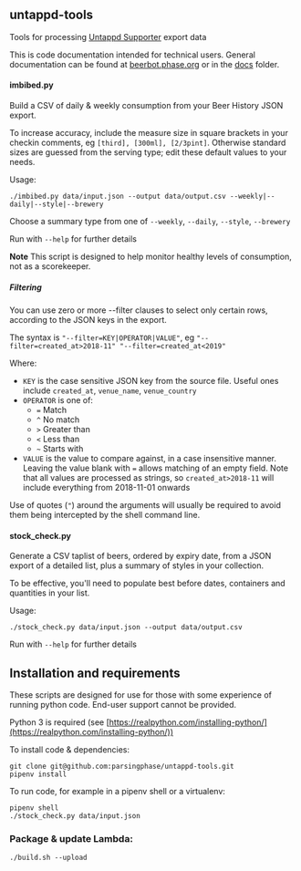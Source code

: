 ## untappd-tools

Tools for processing [Untappd Supporter](https://untappd.com/supporter) export data

This is code documentation intended for technical users. General documentation can be found at 
[beerbot.phase.org](https://beerbot.phase.org) or in the [docs](docs/index.md) folder.

#### imbibed.py

Build a CSV of daily & weekly consumption from your Beer History JSON export.

To increase accuracy, include the measure size in square brackets in your checkin comments, eg `[third], [300ml], [2/3pint]`.
Otherwise standard sizes are guessed from the serving type; edit these default values to your needs.

Usage:

    ./imbibed.py data/input.json --output data/output.csv --weekly|--daily|--style|--brewery
   
Choose a summary type from one of `--weekly`, `--daily`, `--style`, `--brewery`   
    
Run with `--help` for further details

 **Note** This script is designed to help monitor healthy levels of consumption, not as a scorekeeper.
 
##### Filtering

You can use zero or more --filter clauses to select only certain rows, according to the JSON keys in the export.

The syntax is `"--filter=KEY|OPERATOR|VALUE"`, eg `"--filter=created_at>2018-11" "--filter=created_at<2019"`

Where:
 - `KEY` is the case sensitive JSON key from the source file. Useful ones include `created_at`, `venue_name`, `venue_country`
 - `OPERATOR` is one of: 
   - `=` Match
   - `^` No match
   - `>` Greater than
   - `<` Less than
   - `~` Starts with
 - `VALUE` is the value to compare against, in a case insensitive manner. Leaving the value blank with `=` allows matching of an empty field.
 Note that all values are processed as strings, so `created_at>2018-11` will include everything from 2018-11-01 onwards  
 
Use of quotes (`"`) around the arguments will usually be required to avoid them being intercepted by the shell command line.
 
#### stock_check.py
 
Generate a CSV taplist of beers, ordered by expiry date, from a JSON export of a detailed list, plus a summary of styles in
your collection.

To be effective, you'll need to populate best before dates, containers and quantities in your list.

Usage:

    ./stock_check.py data/input.json --output data/output.csv

Run with `--help` for further details

## Installation and requirements

These scripts are designed for use for those with some experience of running python code. 
End-user support cannot be provided.

Python 3 is required (see [https://realpython.com/installing-python/](https://realpython.com/installing-python/))

To install code & dependencies:
        
    git clone git@github.com:parsingphase/untappd-tools.git
    pipenv install
    
To run code, for example in a pipenv shell or a virtualenv:
    
    pipenv shell
    ./stock_check.py data/input.json
    
### Package & update Lambda:

    ./build.sh --upload
